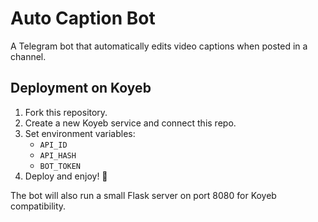 # Auto Caption Bot

A Telegram bot that automatically edits video captions when posted in a channel.

## Deployment on Koyeb

1. Fork this repository.
2. Create a new Koyeb service and connect this repo.
3. Set environment variables:
   - `API_ID`
   - `API_HASH`
   - `BOT_TOKEN`
4. Deploy and enjoy! 🚀

The bot will also run a small Flask server on port 8080 for Koyeb compatibility.
